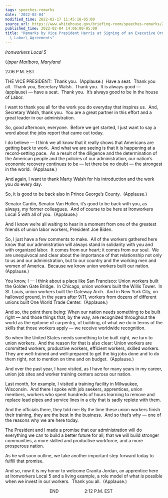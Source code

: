 ```yaml
---
tags: speeches-remarks
date: '2022-02-04'
modified_time: 2022-02-17 11:45:18-05:00
source_url: https://www.whitehouse.gov/briefing-room/speeches-remarks/2022/02/04/remarks-by-vice-president-harris-at-signing-of-an-executive-order-on-project-labor-agreements/
published_time: 2022-02-04 14:06:00-05:00
title: "Remarks by Vice President Harris at Signing of an Executive Order on Project\
  \ Labor\_Agreements"
---
```

 
*Ironworkers Local 5*

*Upper Marlboro, Maryland*

2:06 P.M. EST

THE VICE PRESIDENT:  Thank you.  (Applause.)  Have a seat.  Thank you
all.  Thank you, Secretary Walsh.  Thank you.  It is always good —
(applause) — have a seat.  Thank you.  It’s always good to be in the
house of Labor. 

I want to thank you all for the work you do everyday that inspires us. 
And, Secretary Walsh, thank you.  You are a great partner in this effort
and a great leader in our administration.

So, good afternoon, everyone.  Before we get started, I just want to say
a word about the jobs report that came out today. 

I do believe — I think we all know that it really shows that Americans
are getting back to work.  And what we are seeing is that it is
happening at a record-setting pace.  As a result of the diligence and
the determination of the American people and the policies of our
administration, our nation’s economic recovery continues to be — let
there be no doubt — the strongest in the world.  (Applause.) 

And again, I want to thank Marty Walsh for his introduction and the work
you do every day. 

So, it is good to be back also in Prince George’s County.  (Applause.)

Senator Cardin, Senator Van Hollen, it’s good to be back with you, as
always, my former colleagues.  And of course to be here at Ironworkers
Local 5 with all of you.  (Applause.)

And I know we’re all waiting to hear in a moment from one of the
greatest friends of union labor workers, President Joe Biden.

So, I just have a few comments to make.  All of the workers gathered
here know that our administration will always stand in solidarity with
you and with organized labor.  It comes from our heart; it comes from
our soul.  We are unequivocal and clear about the importance of that
relationship not only to us and our administration, but to our country
and the working men and women of America.  Because we know union workers
built our nation.  (Applause.)   

You know, I — I think about a place like San Francisco: Union workers
built the Golden Gate Bridge.  In Chicago, union workers built the
Willis Tower.  In St. Louis, union workers built the Gateway Arch.  And
in New York City, on hallowed ground, in the years after 9/11, workers
from dozens of different unions built One World Trade Center. 
(Applause.)   

And so, the point there being: When our nation needs something to be
built right — and those things that, by the way, are recognized
throughout the world as the epitome of carpentry, of building, of what
we do in terms of the skills that those workers apply — we receive
worldwide recognition.

So when the United States needs something to be built right, we turn to
union workers.  And the reason for that is also clear: Union workers are
committed workers, productive workers, efficient workers, skilled
workers.  They are well-trained and well-prepared to get the big jobs
done and to do them right, not to mention on time and on budget. 
(Applause.)

And over the past year, I have visited, as I have for many years in my
career, union job sites and worker training centers across our nation.

Last month, for example, I visited a training facility in Milwaukee,
Wisconsin.  And there I spoke with job seekers, apprentices, union
members, workers who spent hundreds of hours learning to remove and
replace lead pipes and service lines in a city that is sadly replete
with them.  
  
And the officials there, they told me: By the time these union workers
finish their training, they are the best in the business.  And so that’s
why — one of the reasons why we are here today.

The President and I made a promise that our administration will do
everything we can to build a better future for all; that we will build
stronger communities, a more skilled and productive workforce, and a
more prosperous nation.

As he will soon outline, we take another important step forward today to
fulfill that promise.

And so, now it is my honor to welcome Cranita Jordan, an apprentice here
at Ironworkers Local 5 and a living example, a role model of what is
possible when we invest in our workers.  Thank you all.  (Applause.)    
  
                                    END                     2:12 P.M.
EST
